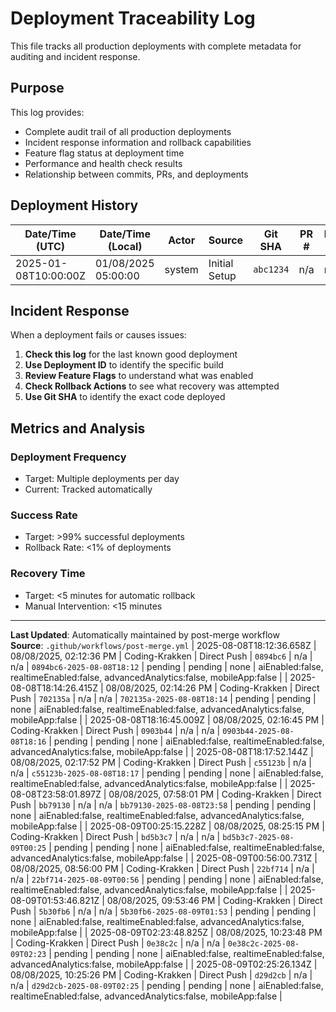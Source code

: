 # Deployment Traceability Log

This file tracks all production deployments with complete metadata for auditing
and incident response.

## Purpose

This log provides:

- Complete audit trail of all production deployments
- Incident response information and rollback capabilities
- Feature flag status at deployment time
- Performance and health check results
- Relationship between commits, PRs, and deployments

## Deployment History

| Date/Time (UTC)      | Date/Time (Local)   | Actor  | Source        | Git SHA   | PR # | Issue # | Deployment ID   | Production URL | Health Check | Rollback Actions | Feature Flags                          |
| -------------------- | ------------------- | ------ | ------------- | --------- | ---- | ------- | --------------- | -------------- | ------------ | ---------------- | -------------------------------------- |
| 2025-01-08T10:00:00Z | 01/08/2025 05:00:00 | system | Initial Setup | `abc1234` | n/a  | n/a     | `initial-setup` | pending        | pending      | none             | aiEnabled:false, realtimeEnabled:false |

## Incident Response

When a deployment fails or causes issues:

1. **Check this log** for the last known good deployment
2. **Use Deployment ID** to identify the specific build
3. **Review Feature Flags** to understand what was enabled
4. **Check Rollback Actions** to see what recovery was attempted
5. **Use Git SHA** to identify the exact code deployed

## Metrics and Analysis

### Deployment Frequency

- Target: Multiple deployments per day
- Current: Tracked automatically

### Success Rate

- Target: >99% successful deployments
- Rollback Rate: <1% of deployments

### Recovery Time

- Target: <5 minutes for automatic rollback
- Manual Intervention: <15 minutes

---

**Last Updated**: Automatically maintained by post-merge workflow  
**Source**: `.github/workflows/post-merge.yml` | 2025-08-08T18:12:36.658Z |
08/08/2025, 02:12:36 PM | Coding-Krakken | Direct Push | `0894bc6` | n/a | n/a |
`0894bc6-2025-08-08T18:12` | pending | pending | none | aiEnabled:false,
realtimeEnabled:false, advancedAnalytics:false, mobileApp:false | |
2025-08-08T18:14:26.415Z | 08/08/2025, 02:14:26 PM | Coding-Krakken | Direct
Push | `702135a` | n/a | n/a | `702135a-2025-08-08T18:14` | pending | pending |
none | aiEnabled:false, realtimeEnabled:false, advancedAnalytics:false,
mobileApp:false | | 2025-08-08T18:16:45.009Z | 08/08/2025, 02:16:45 PM |
Coding-Krakken | Direct Push | `0903b44` | n/a | n/a |
`0903b44-2025-08-08T18:16` | pending | pending | none | aiEnabled:false,
realtimeEnabled:false, advancedAnalytics:false, mobileApp:false | |
2025-08-08T18:17:52.144Z | 08/08/2025, 02:17:52 PM | Coding-Krakken | Direct
Push | `c55123b` | n/a | n/a | `c55123b-2025-08-08T18:17` | pending | pending |
none | aiEnabled:false, realtimeEnabled:false, advancedAnalytics:false,
mobileApp:false | | 2025-08-08T23:58:01.897Z | 08/08/2025, 07:58:01 PM |
Coding-Krakken | Direct Push | `bb79130` | n/a | n/a |
`bb79130-2025-08-08T23:58` | pending | pending | none | aiEnabled:false,
realtimeEnabled:false, advancedAnalytics:false, mobileApp:false | |
2025-08-09T00:25:15.228Z | 08/08/2025, 08:25:15 PM | Coding-Krakken | Direct
Push | `bd5b3c7` | n/a | n/a | `bd5b3c7-2025-08-09T00:25` | pending | pending |
none | aiEnabled:false, realtimeEnabled:false, advancedAnalytics:false,
mobileApp:false | | 2025-08-09T00:56:00.731Z | 08/08/2025, 08:56:00 PM |
Coding-Krakken | Direct Push | `22bf714` | n/a | n/a |
`22bf714-2025-08-09T00:56` | pending | pending | none | aiEnabled:false,
realtimeEnabled:false, advancedAnalytics:false, mobileApp:false | |
2025-08-09T01:53:46.821Z | 08/08/2025, 09:53:46 PM | Coding-Krakken | Direct
Push | `5b30fb6` | n/a | n/a | `5b30fb6-2025-08-09T01:53` | pending | pending |
none | aiEnabled:false, realtimeEnabled:false, advancedAnalytics:false,
mobileApp:false | | 2025-08-09T02:23:48.825Z | 08/08/2025, 10:23:48 PM |
Coding-Krakken | Direct Push | `0e38c2c` | n/a | n/a |
`0e38c2c-2025-08-09T02:23` | pending | pending | none | aiEnabled:false,
realtimeEnabled:false, advancedAnalytics:false, mobileApp:false | |
2025-08-09T02:25:26.134Z | 08/08/2025, 10:25:26 PM | Coding-Krakken | Direct
Push | `d29d2cb` | n/a | n/a | `d29d2cb-2025-08-09T02:25` | pending | pending |
none | aiEnabled:false, realtimeEnabled:false, advancedAnalytics:false,
mobileApp:false |
